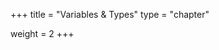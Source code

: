 +++
title = "Variables & Types"
type = "chapter"
<!-- url = "./variables-types/variables/" -->
weight = 2
+++

